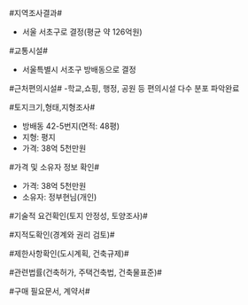#지역조사결과#
- 서울 서초구로 결정(평균 약 126억원)

#교통시설#
- 서울특별시 서초구 방배동으로 결정

#근처편의시설#
-학교,쇼핑, 행정, 공원 등 편의시설 다수 분포 파악완료

#토지크기,형태,지형조사#
- 방배동 42-5번지(면적: 48평)
- 지형: 평지
- 가격: 38억 5천만원

#가격 및 소유자 정보 확인#
- 가격: 38억 5천만원
- 소유자: 정부현님(개인)

#기술적 요건확인(토지 안정성, 토양조사)#

#지적도확인(경계와 권리 검토)#

#제한사항확인(도시계획, 건축규제)#

#관련법률(건축허가, 주택건축법, 건축물표준)#

#구매 필요문서, 계약서#
